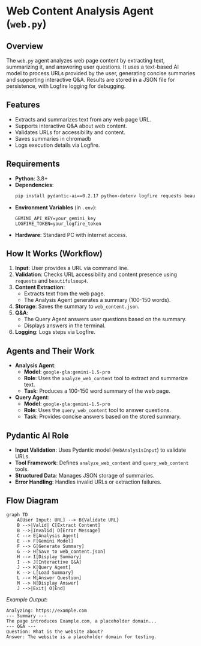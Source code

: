 # Web Content Analysis Agent (`web.py`)

## Overview
The `web.py` agent analyzes web page content by extracting text, summarizing it, and answering user questions. It uses a text-based AI model to process URLs provided by the user, generating concise summaries and supporting interactive Q&A. Results are stored in a JSON file for persistence, with Logfire logging for debugging.

## Features
- Extracts and summarizes text from any web page URL.
- Supports interactive Q&A about web content.
- Validates URLs for accessibility and content.
- Saves summaries in chromadb
- Logs execution details via Logfire.

## Requirements
- **Python**: 3.8+
- **Dependencies**:
  ```bash
  pip install pydantic-ai==0.2.17 python-dotenv logfire requests beautifulsoup4
  ```
- **Environment Variables** (in `.env`):
  ```plaintext
  GEMINI_API_KEY=your_gemini_key
  LOGFIRE_TOKEN=your_logfire_token
  ```
- **Hardware**: Standard PC with internet access.

## How It Works (Workflow)
1. **Input**: User provides a URL via command line.
2. **Validation**: Checks URL accessibility and content presence using `requests` and `beautifulsoup4`.
3. **Content Extraction**:
   - Extracts text from the web page.
   - The Analysis Agent generates a summary (100-150 words).
4. **Storage**: Saves the summary to `web_content.json`.
5. **Q&A**:
   - The Query Agent answers user questions based on the summary.
   - Displays answers in the terminal.
6. **Logging**: Logs steps via Logfire.

## Agents and Their Work
- **Analysis Agent**:
  - **Model**: `google-gla:gemini-1.5-pro`
  - **Role**: Uses the `analyze_web_content` tool to extract and summarize text.
  - **Task**: Produces a 100-150 word summary of the web page.
- **Query Agent**:
  - **Model**: `google-gla:gemini-1.5-pro`
  - **Role**: Uses the `query_web_content` tool to answer questions.
  - **Task**: Provides concise answers based on the stored summary.

## Pydantic AI Role
- **Input Validation**: Uses Pydantic model (`WebAnalysisInput`) to validate URLs.
- **Tool Framework**: Defines `analyze_web_content` and `query_web_content` tools.
- **Structured Data**: Manages JSON storage of summaries.
- **Error Handling**: Handles invalid URLs or extraction failures.

## Flow Diagram
```mermaid
graph TD
    A[User Input: URL] --> B{Validate URL}
    B -->|Valid| C[Extract Content]
    B -->|Invalid| D[Error Message]
    C --> E[Analysis Agent]
    E --> F[Gemini Model]
    F --> G[Generate Summary]
    G --> H[Save to web_content.json]
    H --> I[Display Summary]
    I --> J[Interactive Q&A]
    J --> K[Query Agent]
    K --> L[Load Summary]
    L --> M[Answer Question]
    M --> N[Display Answer]
    J -->|Exit| O[End]
```

*Example Output*:
```
Analyzing: https://example.com
--- Summary ---
The page introduces Example.com, a placeholder domain...
--- Q&A ---
Question: What is the website about?
Answer: The website is a placeholder domain for testing.
```